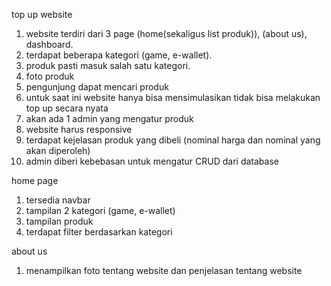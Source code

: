 top up website

1. website terdiri dari 3 page (home(sekaligus list produk)), (about us), dashboard.
2. terdapat beberapa kategori (game, e-wallet).
3. produk pasti masuk salah satu kategori.
4. foto produk
5. pengunjung dapat mencari produk 
6. untuk saat ini website hanya bisa mensimulasikan tidak bisa melakukan top up secara nyata
7. akan ada 1 admin yang mengatur produk
8. website harus responsive
9. terdapat kejelasan produk yang dibeli (nominal harga dan nominal yang akan diperoleh)
10. admin diberi kebebasan untuk mengatur CRUD dari database


home page
1. tersedia navbar 
2. tampilan 2 kategori (game, e-wallet)
3. tampilan produk
4. terdapat filter berdasarkan kategori

about us
1. menampilkan foto tentang website dan penjelasan tentang website